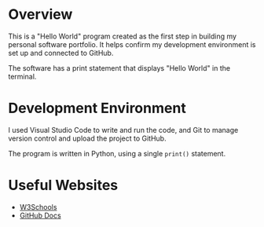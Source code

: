 # Overview

This is a "Hello World" program created as the first step in building my personal software portfolio. It helps confirm my development environment is set up and connected to GitHub.

The software has a print statement that displays "Hello World" in the terminal.

# Development Environment

I used Visual Studio Code to write and run the code, and Git to manage version control and upload the project to GitHub.

The program is written in Python, using a single `print()` statement.

# Useful Websites

* [W3Schools](https://www.w3schools.com/python/ref_func_print.asp)
* [GitHub Docs](https://docs.github.com/en/get-started)
